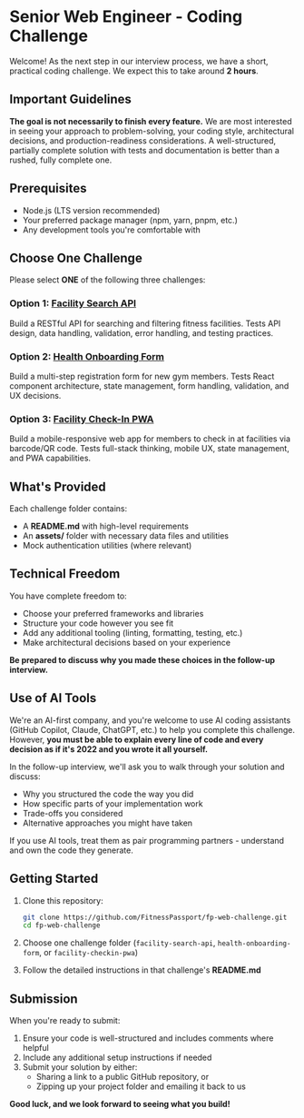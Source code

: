 # Senior Web Engineer - Coding Challenge

Welcome! As the next step in our interview process, we have a short, practical coding challenge. We expect this to take around **2 hours**.

## Important Guidelines

**The goal is not necessarily to finish every feature.** We are most interested in seeing your approach to problem-solving, your coding style, architectural decisions, and production-readiness considerations. A well-structured, partially complete solution with tests and documentation is better than a rushed, fully complete one.

## Prerequisites

- Node.js (LTS version recommended)
- Your preferred package manager (npm, yarn, pnpm, etc.)
- Any development tools you're comfortable with

## Choose One Challenge

Please select **ONE** of the following three challenges:

### Option 1: [Facility Search API](facility-search-api/)
Build a RESTful API for searching and filtering fitness facilities. Tests API design, data handling, validation, error handling, and testing practices.

### Option 2: [Health Onboarding Form](health-onboarding-form/)
Build a multi-step registration form for new gym members. Tests React component architecture, state management, form handling, validation, and UX decisions.

### Option 3: [Facility Check-In PWA](facility-checkin-pwa/)
Build a mobile-responsive web app for members to check in at facilities via barcode/QR code. Tests full-stack thinking, mobile UX, state management, and PWA capabilities.

## What's Provided

Each challenge folder contains:
- A **README.md** with high-level requirements
- An **assets/** folder with necessary data files and utilities
- Mock authentication utilities (where relevant)

## Technical Freedom

You have complete freedom to:
- Choose your preferred frameworks and libraries
- Structure your code however you see fit
- Add any additional tooling (linting, formatting, testing, etc.)
- Make architectural decisions based on your experience

**Be prepared to discuss why you made these choices in the follow-up interview.**

## Use of AI Tools

We're an AI-first company, and you're welcome to use AI coding assistants (GitHub Copilot, Claude, ChatGPT, etc.) to help you complete this challenge. However, **you must be able to explain every line of code and every decision as if it's 2022 and you wrote it all yourself.**

In the follow-up interview, we'll ask you to walk through your solution and discuss:
- Why you structured the code the way you did
- How specific parts of your implementation work
- Trade-offs you considered
- Alternative approaches you might have taken

If you use AI tools, treat them as pair programming partners - understand and own the code they generate.

## Getting Started

1. Clone this repository:
   ```bash
   git clone https://github.com/FitnessPassport/fp-web-challenge.git
   cd fp-web-challenge
   ```

2. Choose one challenge folder (`facility-search-api`, `health-onboarding-form`, or `facility-checkin-pwa`)

3. Follow the detailed instructions in that challenge's **README.md**

## Submission

When you're ready to submit:
1. Ensure your code is well-structured and includes comments where helpful
2. Include any additional setup instructions if needed
3. Submit your solution by either:
   - Sharing a link to a public GitHub repository, or
   - Zipping up your project folder and emailing it back to us

**Good luck, and we look forward to seeing what you build!**

